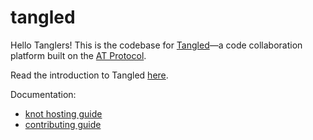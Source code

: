 # tangled

Hello Tanglers! This is the codebase for
[Tangled](https://tangled.sh)&mdash;a code collaboration platform built
on the [AT Protocol](https://atproto.com).

Read the introduction to Tangled [here](https://blog.tangled.sh/intro).

Documentation:

* [knot hosting guide](https://tangled.sh/@tangled.sh/core/tree/master/docs/knot-hosting.md)
* [contributing guide](https://tangled.sh/@tangled.sh/core/tree/master/docs/contributing.md)
